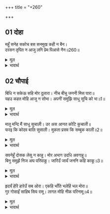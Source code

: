 +++
title = "+260"

+++


## 01 दोहा
महूँ सनेह सकोच बस सनमुख कही न बैन।  
दरसन तृपित न आजु लगि प्रेम पिआसे नैन॥260॥  

<details><summary>मूल</summary>

महूँ सनेह सकोच बस सनमुख कही न बैन।  
दरसन तृपित न आजु लगि प्रेम पिआसे नैन॥260॥  
</details>

<details><summary>भावार्थ</summary>

मैन्ने भी प्रेम और सङ्कोचवश कभी सामने मुँह नहीं खोला। प्रेम के प्यासे मेरे नेत्र आज तक प्रभु के दर्शन से तृप्त नहीं हुए॥260॥  
</details>




## 02 चौपाई
बिधि न सकेऊ सहि मोर दुलारा। नीच बीचु जननी मिस पारा॥  
यहउ कहत मोहि आजु न सोभा। अपनीं समुझि साधु सुचि को भा॥1॥  

<details><summary>मूल</summary>

बिधि न सकेऊ सहि मोर दुलारा। नीच बीचु जननी मिस पारा॥  
यहउ कहत मोहि आजु न सोभा। अपनीं समुझि साधु सुचि को भा॥1॥  
</details>

<details><summary>भावार्थ</summary>

परन्तु विधाता मेरा दुलार न सह सका। उसने नीच माता के बहाने (मेरे और स्वामी के बीच) अन्तर डाल दिया। यह भी कहना आज मुझे शोभा नहीं देता, क्योङ्कि अपनी समझ से कौन साधु और पवित्र हुआ है? (जिसको दूसरे साधु और पवित्र मानें, वही साधु है)॥1॥  
</details>

मातु मन्दि मैं साधु सुचाली। उर अस आनत कोटि कुचाली॥  
फरइ कि कोदव बालि सुसाली। मुकता प्रसव कि सम्बुक काली॥2॥  

<details><summary>मूल</summary>

मातु मन्दि मैं साधु सुचाली। उर अस आनत कोटि कुचाली॥  
फरइ कि कोदव बालि सुसाली। मुकता प्रसव कि सम्बुक काली॥2॥  
</details>

<details><summary>भावार्थ</summary>

माता नीच है और मैं सदाचारी और साधु हूँ, ऐसा हृदय में लाना ही करोडों दुराचारों के समान है। क्या कोदों की बाली उत्तम धान फल सकती है? क्या काली घोङ्घी मोती उत्पन्न कर सकती है?॥2॥  
</details>

सपनेहूँ दोसक लेसु न काहू। मोर अभाग उदधि अवगाहू॥  
बिनु समुझें निज अघ परिपाकू। जारिउँ जायँ जननि कहि काकू॥3॥  

<details><summary>मूल</summary>

सपनेहूँ दोसक लेसु न काहू। मोर अभाग उदधि अवगाहू॥  
बिनु समुझें निज अघ परिपाकू। जारिउँ जायँ जननि कहि काकू॥3॥  
</details>

<details><summary>भावार्थ</summary>

स्वप्न में भी किसी को दोष का लेश भी नहीं है। मेरा अभाग्य ही अथाह समुद्र है। मैन्ने अपने पापों का परिणाम समझे बिना ही माता को कटु वचन कहकर व्यर्थ ही जलाया॥3॥  
</details>

हृदयँ हेरि हारेउँ सब ओरा। एकहि भाँति भलेहिं भल मोरा॥  
गुर गोसाइँ साहिब सिय रामू। लागत मोहि नीक परिनामू॥4॥  

<details><summary>मूल</summary>

हृदयँ हेरि हारेउँ सब ओरा। एकहि भाँति भलेहिं भल मोरा॥  
गुर गोसाइँ साहिब सिय रामू। लागत मोहि नीक परिनामू॥4॥  
</details>

<details><summary>भावार्थ</summary>

मैं अपने हृदय में सब ओर खोज कर हार गया (मेरी भलाई का कोई साधन नहीं सूझता)। एक ही प्रकार भले ही (निश्चय ही) मेरा भला है। वह यह है कि गुरु महाराज सर्वसमर्थ हैं और श्री सीता-रामजी मेरे स्वामी हैं। इसी से परिणाम मुझे अच्छा जान पडता है॥4॥  
</details>

<div class="audioEmbed"  caption="AIR-वाचनम्" src="https://archive
.org/download/rAmcharitmAnas-AIR/EPI-219.mp3"></div>
